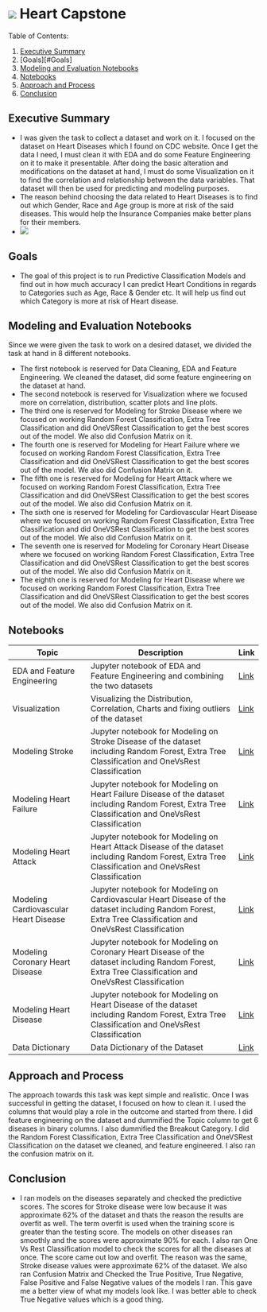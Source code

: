 # ![](https://img.webmd.com/dtmcms/live/webmd/consumer_assets/site_images/articles/health_tools/did_you_know_this_could_lead_to_heart_disease_slideshow/493ss_thinkstock_rf_heart_illustration.jpg) Heart Capstone

Table of Contents:
1) [Executive Summary](#Executive-Summary)
2) [Goals][#Goals]
3) [Modeling and Evaluation Notebooks](#Modeling-and-Evaluation-Notebooks)
4) [Notebooks](#Notebooks)
5) [Approach and Process](#Approach-and-Process)
6) [Conclusion](#Conclusion)

## Executive Summary
- I was given the task to collect a dataset and work on it. I focused on the dataset on Heart Diseases which I found on CDC website. Once I get the data I need, I must clean it with EDA and do some Feature Engineering on it to make it presentable. After doing the basic alteration and modifications on the dataset at hand, I must do some Visualization on it to find the correlation and relationship between the data variables. That dataset will then be used for predicting and modeling purposes.
- The reason behind choosing the data related to Heart Diseases is to find out which Gender, Race and Age group is more at risk of the said diseases. This would help the Insurance Companies make better plans for their members.
- ![](https://img.webmd.com/dtmcms/live/webmd/consumer_assets/site_images/articles/health_tools/how_heart_disease_affects_your_body_slideshow/493ss_webmd_ed_anatomy_of_heart.jpg)

## Goals
- The goal of this project is to run Predictive Classification Models and find out in how much accuracy I can predict Heart Conditions in regards to Categories such as Age, Race & Gender etc. It will help us find out which Category is more at risk of Heart disease.

## Modeling and Evaluation Notebooks
Since we were given the task to work on a desired dataset, we divided the task at hand in 8 different notebooks. 
- The first notebook is reserved for Data Cleaning, EDA and Feature Engineering. We cleaned the dataset, did some feature engineering on the dataset at hand.
- The second notebook is reserved for Visualization where we focused more on correlation, distribution, scatter plots and line plots. 
- The third one is reserved for Modeling for Stroke Disease where we focused on working Random Forest Classification, Extra Tree Classification and did OneVSRest Classification to get the best scores out of the model. We also did Confusion Matrix on it.
- The fourth one is reserved for Modeling for Heart Failure where we focused on working Random Forest Classification, Extra Tree Classification and did OneVSRest Classification to get the best scores out of the model. We also did Confusion Matrix on it.
- The fifth one is reserved for Modeling for Heart Attack where we focused on working Random Forest Classification, Extra Tree Classification and did OneVSRest Classification to get the best scores out of the model. We also did Confusion Matrix on it.
- The sixth one is reserved for Modeling for Cardiovascular Heart Disease where we focused on working Random Forest Classification, Extra Tree Classification and did OneVSRest Classification to get the best scores out of the model. We also did Confusion Matrix on it.
- The seventh one is reserved for Modeling for Coronary Heart Disease where we focused on working Random Forest Classification, Extra Tree Classification and did OneVSRest Classification to get the best scores out of the model. We also did Confusion Matrix on it.
- The eighth one is reserved for Modeling for Heart Disease where we focused on working Random Forest Classification, Extra Tree Classification and did OneVSRest Classification to get the best scores out of the model. We also did Confusion Matrix on it.

## Notebooks
| Topic | Description | Link |
| --- | --- | --- |
| EDA and Feature Engineering | Jupyter notebook of EDA and Feature Engineering and combining the two datasets | [Link](./EDA-and-Feature-Engineering.ipynb)|
| Visualization | Visualizing the Distribution, Correlation, Charts and fixing outliers of the dataset | [Link](./Visualizations.ipynb)|
| Modeling Stroke | Jupyter notebook for Modeling on Stroke Disease of the dataset including Random Forest, Extra Tree Classification and OneVsRest Classification | [Link](./Modeling_Stroke.ipynb) |
| Modeling Heart Failure | Jupyter notebook for Modeling on Heart Failure Disease of the dataset including Random Forest, Extra Tree Classification and OneVsRest Classification | [Link](./Modeling_Heart_Failure.ipynb) |
| Modeling Heart Attack | Jupyter notebook for Modeling on Heart Attack Disease of the dataset including Random Forest, Extra Tree Classification and OneVsRest Classification | [Link](./Modeling_Heart_Attack.ipynb) |
| Modeling Cardiovascular Heart Disease | Jupyter notebook for Modeling on Cardiovascular Heart Disease of the dataset including Random Forest, Extra Tree Classification and OneVsRest Classification | [Link](./Modeling_Cardiovascular_Diseases.ipynb) |
| Modeling Coronary Heart Disease | Jupyter notebook for Modeling on Coronary Heart Disease of the dataset including Random Forest, Extra Tree Classification and OneVsRest Classification | [Link](./Modeling_Coronary_Heart_Disease.ipynb) |
| Modeling Heart Disease | Jupyter notebook for Modeling on Heart Disease of the dataset including Random Forest, Extra Tree Classification and OneVsRest Classification | [Link](./Modeling_Heart_Diseases.ipynb) |
| Data Dictionary | Data Dictionary of the Dataset|[Link](./DataDictionary.md)|

## Approach and Process
The approach towards this task was kept simple and realistic. Once I was successful in getting the dataset, I focused on how to clean it. I used the columns that would play a role in the outcome and started from there. I did feature engineering on the dataset and dummified the Topic column to get 6 diseases in binary columns. I also dummified the Breakout Category. I did the Random Forest Classification, Extra Tree Classification and OneVSRest Classification on the dataset we cleaned, and feature engineered. I also ran the confusion matrix on it.

## Conclusion
- I ran models on the diseases separately and checked the predictive scores. The scores for Stroke disease were low because it was approximate 62% of the dataset and thats the reason the results are overfit as well. The term overfit is used when the training score is greater than the testing score. The models on other diseases ran smoothly and the scores were approximate 90% for each. I also ran One Vs Rest Classification model to check the scores for all the diseases at once. The score came out low and overfit. The reason was the same, Stroke disease values were approximate 62% of the dataset. We also ran Confusion Matrix and Checked the True Positive, True Negative, False Positive and False Negative values of the models I ran. This gave me a better view of what my models look like. I was better able to check True Negative values which is a good thing.

